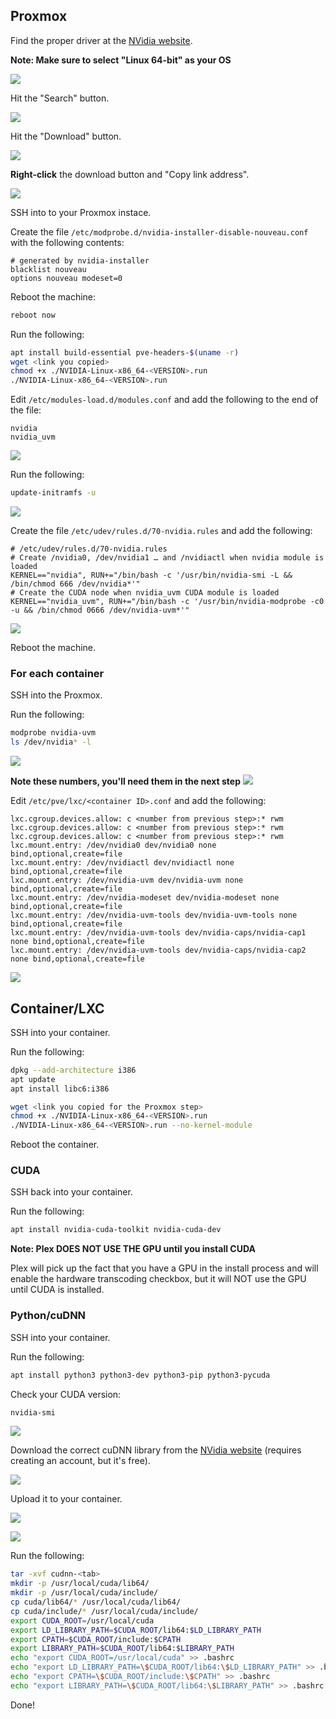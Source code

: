 ## Proxmox

Find the proper driver at the [NVidia website](https://www.nvidia.com/download/index.aspx?lang=en-us).

**Note: Make sure to select "Linux 64-bit" as your OS**

![](https://i.imgur.com/TaZBMK4.png)

Hit the "Search" button.

![](https://i.imgur.com/jrm6API.png)

Hit the "Download" button.

![](https://i.imgur.com/QsxIBKH.png)

**Right-click** the download button and "Copy link address".

![](https://i.imgur.com/ZKAnrGO.png)

SSH into to your Proxmox instace.

Create the file `/etc/modprobe.d/nvidia-installer-disable-nouveau.conf` with the following contents:

```
# generated by nvidia-installer
blacklist nouveau
options nouveau modeset=0
```

Reboot the machine:
```Bash
reboot now
```

Run the following:
```Bash
apt install build-essential pve-headers-$(uname -r)
wget <link you copied>
chmod +x ./NVIDIA-Linux-x86_64-<VERSION>.run
./NVIDIA-Linux-x86_64-<VERSION>.run
```

Edit `/etc/modules-load.d/modules.conf` and add the following to the end of the file:
```
nvidia
nvidia_uvm
```

![](https://i.imgur.com/AuhYt4h.png)

Run the following:
```Bash
update-initramfs -u
```

![](https://i.imgur.com/rWJ6UQB.png)

Create the file `/etc/udev/rules.d/70-nvidia.rules` and add the following:

```
# /etc/udev/rules.d/70-nvidia.rules
# Create /nvidia0, /dev/nvidia1 … and /nvidiactl when nvidia module is loaded
KERNEL=="nvidia", RUN+="/bin/bash -c '/usr/bin/nvidia-smi -L && /bin/chmod 666 /dev/nvidia*'"
# Create the CUDA node when nvidia_uvm CUDA module is loaded
KERNEL=="nvidia_uvm", RUN+="/bin/bash -c '/usr/bin/nvidia-modprobe -c0 -u && /bin/chmod 0666 /dev/nvidia-uvm*'"
```

![](https://i.imgur.com/NRGOWgy.png)

Reboot the machine.

### For each container

SSH into the Proxmox.

Run the following:
```Bash
modprobe nvidia-uvm
ls /dev/nvidia* -l
```

![](https://i.imgur.com/mOHirL5.png)

**Note these numbers, you'll need them in the next step**
![](https://i.imgur.com/DU6fMSY.png)

Edit `/etc/pve/lxc/<container ID>.conf` and add the following:
```
lxc.cgroup.devices.allow: c <number from previous step>:* rwm
lxc.cgroup.devices.allow: c <number from previous step>:* rwm
lxc.cgroup.devices.allow: c <number from previous step>:* rwm
lxc.mount.entry: /dev/nvidia0 dev/nvidia0 none bind,optional,create=file
lxc.mount.entry: /dev/nvidiactl dev/nvidiactl none bind,optional,create=file
lxc.mount.entry: /dev/nvidia-uvm dev/nvidia-uvm none bind,optional,create=file
lxc.mount.entry: /dev/nvidia-modeset dev/nvidia-modeset none bind,optional,create=file
lxc.mount.entry: /dev/nvidia-uvm-tools dev/nvidia-uvm-tools none bind,optional,create=file
lxc.mount.entry: /dev/nvidia-uvm-tools dev/nvidia-caps/nvidia-cap1 none bind,optional,create=file
lxc.mount.entry: /dev/nvidia-uvm-tools dev/nvidia-caps/nvidia-cap2 none bind,optional,create=file
```

![](https://i.imgur.com/kNkfzyP.png)

## Container/LXC

SSH into your container.

Run the following:
```Bash
dpkg --add-architecture i386
apt update
apt install libc6:i386

wget <link you copied for the Proxmox step>
chmod +x ./NVIDIA-Linux-x86_64-<VERSION>.run
./NVIDIA-Linux-x86_64-<VERSION>.run --no-kernel-module
```

Reboot the container.

### CUDA

SSH back into your container.

Run the following:
```Bash
apt install nvidia-cuda-toolkit nvidia-cuda-dev
```

**Note: Plex DOES NOT USE THE GPU until you install CUDA**

Plex will pick up the fact that you have a GPU in the install process and will enable the hardware transcoding checkbox, but it will NOT use the GPU until CUDA is installed.

### Python/cuDNN

SSH into your container.

Run the following:
```Bash
apt install python3 python3-dev python3-pip python3-pycuda
```

Check your CUDA version:
```Bash
nvidia-smi
```

![](https://i.imgur.com/ZTOSjDP.png)

Download the correct cuDNN library from the [NVidia website](https://developer.nvidia.com/rdp/cudnn-download) (requires creating an account, but it's free).

![](https://i.imgur.com/7bgDqs8.png)

Upload it to your container.

![](https://i.imgur.com/DzjQWwI.png)

![](https://i.imgur.com/EbMOgbq.png)


Run the following:
```Bash
tar -xvf cudnn-<tab>
mkdir -p /usr/local/cuda/lib64/
mkdir -p /usr/local/cuda/include/
cp cuda/lib64/* /usr/local/cuda/lib64/
cp cuda/include/* /usr/local/cuda/include/
export CUDA_ROOT=/usr/local/cuda
export LD_LIBRARY_PATH=$CUDA_ROOT/lib64:$LD_LIBRARY_PATH
export CPATH=$CUDA_ROOT/include:$CPATH
export LIBRARY_PATH=$CUDA_ROOT/lib64:$LIBRARY_PATH
echo "export CUDA_ROOT=/usr/local/cuda" >> .bashrc
echo "export LD_LIBRARY_PATH=\$CUDA_ROOT/lib64:\$LD_LIBRARY_PATH" >> .bashrc
echo "export CPATH=\$CUDA_ROOT/include:\$CPATH" >> .bashrc
echo "export LIBRARY_PATH=\$CUDA_ROOT/lib64:\$LIBRARY_PATH" >> .bashrc
```

Done!
